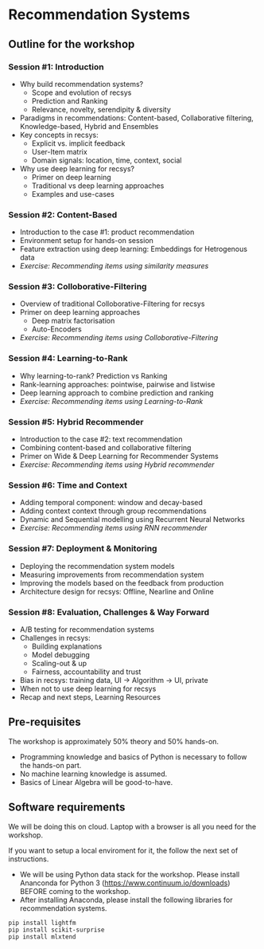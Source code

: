 # Recommendation Systems



## Outline for the workshop

### Session #1: Introduction
- Why build recommendation systems? 
    - Scope and evolution of recsys
    - Prediction and Ranking
    - Relevance, novelty, serendipity & diversity
- Paradigms in recommendations: Content-based, Collaborative filtering, Knowledge-based, Hybrid and Ensembles
- Key concepts in recsys: 
  - Explicit vs. implicit feedback
  - User-Item matrix
  - Domain signals: location, time, context, social
- Why use deep learning for recsys?
    - Primer on deep learning
    - Traditional vs deep learning approaches
    - Examples and use-cases

### Session #2: Content-Based 
- Introduction to the case #1: product recommendation
- Environment setup for hands-on session
- Feature extraction using deep learning: Embeddings for Hetrogenous data
- *Exercise: Recommending items using similarity measures*

### Session #3: Colloborative-Filtering
- Overview of traditional Colloborative-Filtering for recsys
- Primer on deep learning approaches
    - Deep matrix factorisation
    - Auto-Encoders
- *Exercise: Recommending items using Colloborative-Filtering*

### Session #4: Learning-to-Rank
- Why learning-to-rank? Prediction vs Ranking
- Rank-learning approaches: pointwise, pairwise and listwise
- Deep learning approach to combine prediction and ranking
- *Exercise: Recommending items using Learning-to-Rank*


### Session #5: Hybrid Recommender
- Introduction to the case #2: text recommendation
- Combining content-based and collaborative filtering
- Primer on Wide & Deep Learning for Recommender Systems
- *Exercise: Recommending items using Hybrid recommender*

### Session #6: Time and Context
- Adding temporal component: window and decay-based
- Adding context context through group recommendations
- Dynamic and Sequential modelling using Recurrent Neural Networks
- *Exercise: Recommending items using RNN recommender*

### Session #7: Deployment & Monitoring
- Deploying the recommendation system models
- Measuring improvements from recommendation system
- Improving the models based on the feedback from production
- Architecture design for recsys: Offline, Nearline and Online 

### Session #8:  Evaluation, Challenges & Way Forward
- A/B testing for recommendation systems
- Challenges in recsys: 
  - Building explanations
  - Model debugging
  - Scaling-out & up
  - Fairness, accountability and trust
- Bias in recsys: training data, UI → Algorithm → UI, private
- When not to use deep learning for recsys
- Recap and next steps, Learning Resources

## Pre-requisites

The workshop is approximately 50% theory and 50% hands-on.

- Programming knowledge and basics of Python is necessary to follow the hands-on part.
- No machine learning knowledge is assumed.
- Basics of Linear Algebra will be good-to-have.

## Software requirements

We will be doing this on cloud. Laptop with a browser is all you need for the workshop.

If you want to setup a local enviroment for it, the follow the next set of instructions.

- We will be using Python data stack for the workshop. Please install Ananconda for Python 3 (https://www.continuum.io/downloads) BEFORE coming to the workshop. 
- After installing Anaconda, please install the following libraries for recommendation systems.

```
pip install lightfm
pip install scikit-surprise
pip install mlxtend  
```